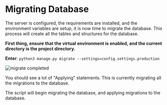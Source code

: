 # Migrating Database

The server is configured, the requirements are installed, and the environment variables are setup, it is now time to migrate the database. This process will create all the tables and structures for the database.

**First thing, ensure that the virtual environment is enabled, and the current directory is the project directory.**

**Enter**: `python3 manage.py migrate --settings=config.settings.production`

![migrate completed](https://i.imgur.com/4l3s9NX.png)

You should see a lot of "Applying" statements. This is currently migrating all the migrations to the database.

The script will begin migrating the database, and applying migrations to the database.
